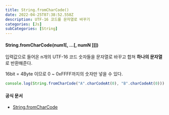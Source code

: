```yaml
---
title: String.fromCharCode()
date: 2022-04-25T07:38:52.558Z
description: UTF-16 코드를 문자열로 바꾸기
categories: [Js]
subCategories: [String]
---
```


#### String.fromCharCode(num1[, ...[, numN ]]])

입력값으로 들어온 n개의 UTF-16 코드 숫자들을 문자열로 바꾸고 합쳐 **하나의 문자열**로 반환해준다.

16bit = 4Byte 이므로 0 ~ 0xFFFF까지의 숫자만 넣을 수 있다.

```jsx
console.log(String.fromCharCode("A".charCodeAt(0), "B".charCodeAt(0))) // 'AB'
```

#### 공식 문서

- <a href="https://developer.mozilla.org/ko/docs/Web/JavaScript/Reference/Global_Objects/String/fromCharCode" target="_blank">String.fromCharCode</a>
